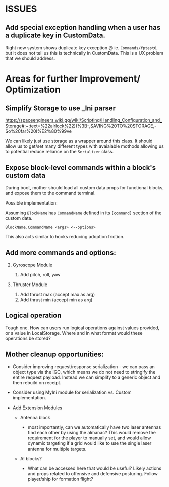 ﻿# ISSUES

## Add special exception handling when a user has a duplicate key in CustomData.
Right now system shows duplicate key exception @ ie. `Commands/fptest0`, but it does not tell us this is technically in CustomData.  This is a UX problem that we should address.


# Areas for further Improvement/ Optimization

## Simplify Storage to use _Ini parser
https://spaceengineers.wiki.gg/wiki/Scripting/Handling_Configuration_and_Storage#:~:text=%22airlock%22))%3B-,SAVING%20TO%20STORAGE,-So%20far%20I%E2%80%99ve

We can likely just use storage as a wrapper around this class. It should allow us to get/set many different types with avaialable mothods allowing us to potential reduce reliance on the `Serializer` class.

## Expose block-level commands within a block's custom data
During boot, mother should load all custom data props for functional blocks, and expose them to the command terminal. 

Possible implementation:

Assuming `BlockName` has `CommandName` defined in its `[command]` section of the custom data.
```
BlockName.CommandName <args> <--options>
```

This also acts similar to hooks reducing adoption friction.

## Add more commands and options:

2. Gyroscope Module
   1. Add pitch, roll, yaw

3. Thruster Module
   1. Add thrust max (accept max as arg)
   2. Add thrust min (accept min as arg)


## Logical operation

Tough one. How can users run logical operations against values provided, or a value in LocalStorage.  Where and in what format would these operations be stored?


## Mother cleanup opportunities:

- Consider improving request/response serialization	- we can pass an object type via the IGC, which means we do not need to stringify the entire request payload. Instead we can simplify to a generic object and then rebuild on receipt.
 
- Consider using MyIni module for serialization vs. Custom implementation. 

- Add Extension Modules	
    - Antenna block		
        - most importantly, can we automatically have two laser antennas find each other by using the almanac? This would remove the requirement for the player to manually set, and would allow dynamic targeting if a grid would like to use the single laser antenna for multiple targets.	

    - AI blocks? 		
        - What can be accessed here that would be useful? Likely actions and props related to offensive and defensive posturing. Follow player/ship for formation flight?

